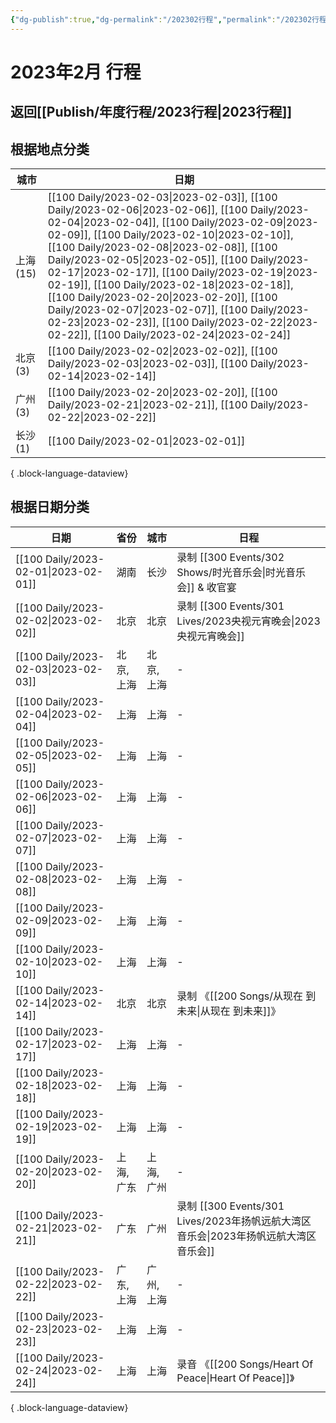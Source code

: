 ```yaml
---
{"dg-publish":true,"dg-permalink":"/202302行程","permalink":"/202302行程/","created":"2023-02-28T15:12:53.000+08:00","updated":"2023-04-01T10:11:06.000+08:00"}
---
```


# 2023年2月 行程

## 返回[[Publish/年度行程/2023行程\|2023行程]]

## 根据地点分类

| 城市      | 日期                                                                                                                                                                                                                                                                                                                                                                                                                                                                                                                                                                                                                                    |
| ------- | ------------------------------------------------------------------------------------------------------------------------------------------------------------------------------------------------------------------------------------------------------------------------------------------------------------------------------------------------------------------------------------------------------------------------------------------------------------------------------------------------------------------------------------------------------------------------------------------------------------------------------------- |
| 上海 (15) | [[100 Daily/2023-02-03\|2023-02-03]], [[100 Daily/2023-02-06\|2023-02-06]], [[100 Daily/2023-02-04\|2023-02-04]], [[100 Daily/2023-02-09\|2023-02-09]], [[100 Daily/2023-02-10\|2023-02-10]], [[100 Daily/2023-02-08\|2023-02-08]], [[100 Daily/2023-02-05\|2023-02-05]], [[100 Daily/2023-02-17\|2023-02-17]], [[100 Daily/2023-02-19\|2023-02-19]], [[100 Daily/2023-02-18\|2023-02-18]], [[100 Daily/2023-02-20\|2023-02-20]], [[100 Daily/2023-02-07\|2023-02-07]], [[100 Daily/2023-02-23\|2023-02-23]], [[100 Daily/2023-02-22\|2023-02-22]], [[100 Daily/2023-02-24\|2023-02-24]] |
| 北京 (3)  | [[100 Daily/2023-02-02\|2023-02-02]], [[100 Daily/2023-02-03\|2023-02-03]], [[100 Daily/2023-02-14\|2023-02-14]]                                                                                                                                                                                                                                                                                                                                                                                                                                                                                                             |
| 广州 (3)  | [[100 Daily/2023-02-20\|2023-02-20]], [[100 Daily/2023-02-21\|2023-02-21]], [[100 Daily/2023-02-22\|2023-02-22]]                                                                                                                                                                                                                                                                                                                                                                                                                                                                                                             |
| 长沙 (1)  | [[100 Daily/2023-02-01\|2023-02-01]]                                                                                                                                                                                                                                                                                                                                                                                                                                                                                                                                                                                               |

{ .block-language-dataview}

## 根据日期分类

| 日期                                      | 省份     | 城市     | 日程                      |
| --------------------------------------- | ------ | ------ | ----------------------- |
| [[100 Daily/2023-02-01\|2023-02-01]] | 湖南     | 长沙     | 录制 [[300 Events/302 Shows/时光音乐会\|时光音乐会]] & 收官宴      |
| [[100 Daily/2023-02-02\|2023-02-02]] | 北京     | 北京     | 录制 [[300 Events/301 Lives/2023央视元宵晚会\|2023央视元宵晚会]]       |
| [[100 Daily/2023-02-03\|2023-02-03]] | 北京, 上海 | 北京, 上海 | \-                      |
| [[100 Daily/2023-02-04\|2023-02-04]] | 上海     | 上海     | \-                      |
| [[100 Daily/2023-02-05\|2023-02-05]] | 上海     | 上海     | \-                      |
| [[100 Daily/2023-02-06\|2023-02-06]] | 上海     | 上海     | \-                      |
| [[100 Daily/2023-02-07\|2023-02-07]] | 上海     | 上海     | \-                      |
| [[100 Daily/2023-02-08\|2023-02-08]] | 上海     | 上海     | \-                      |
| [[100 Daily/2023-02-09\|2023-02-09]] | 上海     | 上海     | \-                      |
| [[100 Daily/2023-02-10\|2023-02-10]] | 上海     | 上海     | \-                      |
| [[100 Daily/2023-02-14\|2023-02-14]] | 北京     | 北京     | 录制 《[[200 Songs/从现在 到未来\|从现在 到未来]]》        |
| [[100 Daily/2023-02-17\|2023-02-17]] | 上海     | 上海     | \-                      |
| [[100 Daily/2023-02-18\|2023-02-18]] | 上海     | 上海     | \-                      |
| [[100 Daily/2023-02-19\|2023-02-19]] | 上海     | 上海     | \-                      |
| [[100 Daily/2023-02-20\|2023-02-20]] | 上海, 广东 | 上海, 广州 | \-                      |
| [[100 Daily/2023-02-21\|2023-02-21]] | 广东     | 广州     | 录制 [[300 Events/301 Lives/2023年扬帆远航大湾区音乐会\|2023年扬帆远航大湾区音乐会]]  |
| [[100 Daily/2023-02-22\|2023-02-22]] | 广东, 上海 | 广州, 上海 | \-                      |
| [[100 Daily/2023-02-23\|2023-02-23]] | 上海     | 上海     | \-                      |
| [[100 Daily/2023-02-24\|2023-02-24]] | 上海     | 上海     | 录音 《[[200 Songs/Heart Of Peace\|Heart Of Peace]]》 |

{ .block-language-dataview}
